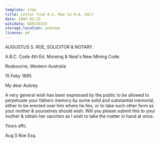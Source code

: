 ```yaml
---
template: item
title: Letter from A.S. Roe to H.A. Hall
date: 1895-02-15
wikidata: Q86310324
storage_location: unknown
license: pd
---
```


AUGUSTUS S. ROE,
SOLICITOR & NOTARY.

A.B.C. Code 4th Ed.
Moreing & Neal's New Mining Code.

Roebourne,
Western Australia

15 Feby 1895

My dear Aubrey

A very general wish has been expressed by the public to be allowed to perpetuate your fathers memory by some solid and substantial memorial, either to be erected over him where he lies, or to take such other form as your mother & yourselves should wish. Will you please submit this to your mother & obtain her sanction as I wish to take the matter in hand at once.

Yours affc.

Aug S Roe Esq.
